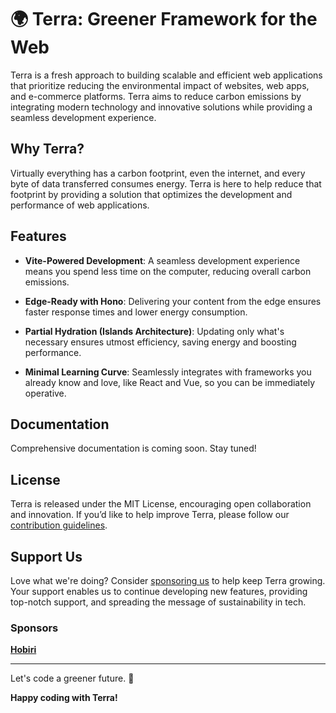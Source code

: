 # 🌍 Terra: Greener Framework for the Web

Terra is a fresh approach to building scalable and efficient web applications that prioritize reducing the environmental impact of websites, web apps, and e-commerce platforms. Terra aims to reduce carbon emissions by integrating modern technology and innovative solutions while providing a seamless development experience.

## Why Terra?

Virtually everything has a carbon footprint, even the internet, and every byte of data transferred consumes energy. Terra is here to help reduce that footprint by providing a solution that optimizes the development and performance of web applications.

## Features

- **Vite-Powered Development**: A seamless development experience means you spend less time on the computer, reducing overall carbon emissions.

- **Edge-Ready with Hono**: Delivering your content from the edge ensures faster response times and lower energy consumption.

- **Partial Hydration (Islands Architecture)**: Updating only what's necessary ensures utmost efficiency, saving energy and boosting performance.

- **Minimal Learning Curve**: Seamlessly integrates with frameworks you already know and love, like React and Vue, so you can be immediately operative.

## Documentation

Comprehensive documentation is coming soon. Stay tuned!

## License

Terra is released under the MIT License, encouraging open collaboration and innovation. If you’d like to help improve Terra, please follow our [contribution guidelines](CONTRIBUTING.md).

## Support Us

Love what we're doing? Consider [sponsoring us](https://github.com/sponsors/your-username) to help keep Terra growing. Your support enables us to continue developing new features, providing top-notch support, and spreading the message of sustainability in tech.

### Sponsors

[**Hobiri**](https://hobiri.com)

---

Let's code a greener future. 🌿

**Happy coding with Terra!**

